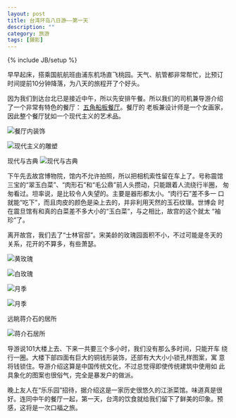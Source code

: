 ```yaml
---
layout: post
title: 台湾环岛八日游——第一天
description: ""
category: 旅游
tags: [摄影]
---
```


{% include JB/setup %}

早早起床，搭乘国航航班由浦东机场直飞桃园。天气、航管都非常帮忙，比预订
时间提前10分钟降落，为八天的旅程开了个好头。

因为我们到达台北已是接近中午，所以先安排午餐。所以我们的司机兼导游介绍
了一个非常有特色的餐厅：
[五角船板餐厅](http://www.five-dime.com.tw/html/homepage.htm)。餐厅的
老板兼设计师是一个女画家，因此整个餐厅犹如一个现代主义的艺术品。

![餐厅内装饰](http://i46.photobucket.com/albums/f136/bird_frank/_IGP5374_zps10f9d089.jpg)

![现代主义的雕塑](http://i46.photobucket.com/albums/f136/bird_frank/_IGP5375_zps9d08d6d9.jpg)

现代与古典
![现代与古典](http://i46.photobucket.com/albums/f136/bird_frank/_IGP5377_zps924a68a6.jpg)

下午先去故宫博物院，馆内不允许拍照，所以把相机索性留在车上了。号称震馆
三宝的“翠玉白菜”、“肉形石”和“毛公鼎”前人头攒动，只能跟着人流绕行半圈，
匆匆看过。坦率说，是比较令人失望的。主要是器形都太小。“肉行石”差不多一
口就能“吃下”，而且肉皮的颜色是染上去的，并非利用天然的玉石纹理。世博会
时在震旦馆有和真的白菜差不多大小的“玉白菜”，与之相比，故宫的这个就太
“袖珍”了。

离开故宫，我们去了“士林官邸”。宋美龄的玫瑰园面积不小，不过可能是冬天的
关系，花开的不算多，有些萧瑟。

![黄玫瑰](http://i46.photobucket.com/albums/f136/bird_frank/_IGP5410_zps207ce3a3.jpg)

![白玫瑰](http://i46.photobucket.com/albums/f136/bird_frank/_IGP5416_zpsc4e4773b.jpg)

![月季](http://i46.photobucket.com/albums/f136/bird_frank/_IGP5418_zpsf7a1f27f.jpg)

![月季](http://i46.photobucket.com/albums/f136/bird_frank/_IGP5419_zpscac21b48.jpg)

远眺蒋介石的居所

![蒋介石居所](http://i46.photobucket.com/albums/f136/bird_frank/_IGP5429_zpse09859ca.jpg)

导游说101大楼上去、下来一共要三个多小时，我们没有那么多时间，只能开车
绕行一圈。大楼下部四面有巨大的铜钱形装饰，还部有大大小小锁孔样图案，寓
意将钱锁住。导游介绍这算是中国传统文化，不过总觉得即使传统建筑中使用如
此具象化的图案也很俗气，完全是暴发户的做派。

晚上友人在“乐乐园”招待，据介绍这是一家历史很悠久的江浙菜馆。味道真是很
好。连同中午的餐厅一起，第一天，台湾的饮食就给我们留下了鲜美的印象。预
感，这将是一次口福之旅。


